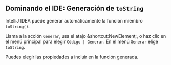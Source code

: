 ## Dominando el IDE: Generación de `toString`

IntelliJ IDEA puede generar automáticamente la función miembro `toString()`.

Llama a la acción <span class="control">`Generar`</span>, usa el atajo 
<span class="shortcut">&shortcut:NewElement;</span>, o haz clic en el menú principal para elegir <span class="control">`Código | Generar`</span>. En el menú <span class="control">`Generar`</span> elige `toString`.

Puedes elegir las propiedades a incluir en la función generada.